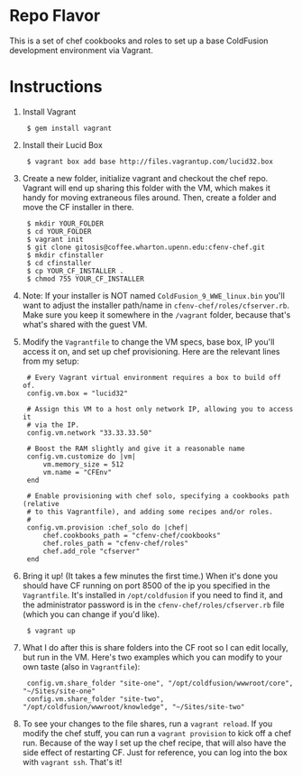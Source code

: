 Repo Flavor
===========

This is a set of chef cookbooks and roles to set up a base ColdFusion development environment via Vagrant. 

Instructions
============
1. Install Vagrant

		$ gem install vagrant

1. Install their Lucid Box

		$ vagrant box add base http://files.vagrantup.com/lucid32.box

1. Create a new folder, initialize vagrant and checkout the chef repo. Vagrant will end up sharing this folder with the VM, which makes it handy for moving extraneous files around. Then, create a folder and move the CF installer in there.

		$ mkdir YOUR_FOLDER
		$ cd YOUR_FOLDER
		$ vagrant init
		$ git clone gitosis@coffee.wharton.upenn.edu:cfenv-chef.git
		$ mkdir cfinstaller
		$ cd cfinstaller
		$ cp YOUR_CF_INSTALLER .
		$ chmod 755 YOUR_CF_INSTALLER
		
1. Note: If your installer is NOT named `ColdFusion_9_WWE_linux.bin` you'll want to adjust the installer path/name in `cfenv-chef/roles/cfserver.rb`. Make sure you keep it somewhere in the `/vagrant` folder, because that's what's shared with the guest VM.

1. Modify the `Vagrantfile` to change the VM specs, base box, IP you'll access it on, and set up chef provisioning. Here are the relevant lines from my setup:

		# Every Vagrant virtual environment requires a box to build off of.
		config.vm.box = "lucid32"

		# Assign this VM to a host only network IP, allowing you to access it
		# via the IP.
		config.vm.network "33.33.33.50"

		# Boost the RAM slightly and give it a reasonable name
		config.vm.customize do |vm|
			vm.memory_size = 512
			vm.name = "CFEnv"
		end
	
		# Enable provisioning with chef solo, specifying a cookbooks path (relative
		# to this Vagrantfile), and adding some recipes and/or roles.
		#
		config.vm.provision :chef_solo do |chef|
			chef.cookbooks_path = "cfenv-chef/cookbooks"
			chef.roles_path = "cfenv-chef/roles"
			chef.add_role "cfserver"
		end

1. Bring it up! (It takes a few minutes the first time.) When it's done you should have CF running on port 8500 of the ip you specified in the `Vagrantfile`. It's installed in `/opt/coldfusion` if you need to find it, and the administrator password is in the `cfenv-chef/roles/cfserver.rb` file (which you can change if you'd like). 

		$ vagrant up

1. What I do after this is share folders into the CF root so I can edit locally, but run in the VM. Here's two examples which you can modify to your own taste (also in `Vagrantfile`):

		config.vm.share_folder "site-one", "/opt/coldfusion/wwwroot/core", "~/Sites/site-one"
		config.vm.share_folder "site-two", "/opt/coldfusion/wwwroot/knowledge", "~/Sites/site-two"
		
1. To see your changes to the file shares, run a `vagrant reload`. If you modify the chef stuff, you can run a `vagrant provision` to kick off a chef run. Because of the way I set up the chef recipe, that will also have the side effect of restarting CF. Just for reference, you can log into the box with `vagrant ssh`. That's it!

